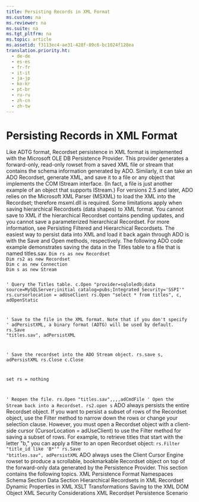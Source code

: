 ```yaml
---
title: Persisting Records in XML Format
ms.custom: na
ms.reviewer: na
ms.suite: na
ms.tgt_pltfrm: na
ms.topic: article
ms.assetid: f3113ec4-ae31-428f-89c6-bc1024f128ea
translation.priority.ht: 
  - de-de
  - es-es
  - fr-fr
  - it-it
  - ja-jp
  - ko-kr
  - pt-br
  - ru-ru
  - zh-cn
  - zh-tw
---
```

# Persisting Records in XML Format
<?xml version="1.0" encoding="utf-8"?>
<developerConceptualDocument xmlns="http://ddue.schemas.microsoft.com/authoring/2003/5" xmlns:xlink="http://www.w3.org/1999/xlink" xmlns:xsi="http://www.w3.org/2001/XMLSchema-instance" xsi:schemaLocation="http://ddue.schemas.microsoft.com/authoring/2003/5 http://dduestorage.blob.core.windows.net/ddueschema/developer.xsd">
  <introduction>
    <para>Like ADTG format, <legacyBold>Recordset</legacyBold> persistence in XML format is implemented with the Microsoft OLE DB Persistence Provider. This provider generates a forward-only, read-only rowset from a saved XML file or stream that contains the schema information generated by ADO. Similarly, it can take an ADO <legacyBold>Recordset</legacyBold>, generate XML, and save it to a file or any object that implements the COM <legacyBold>IStream</legacyBold> interface. (In fact, a file is just another example of an object that supports <legacyBold>IStream</legacyBold>.) For versions 2.5 and later, ADO relies on the Microsoft XML Parser (MSXML) to load the XML into the <legacyBold>Recordset</legacyBold>; therefore msxml.dll is required.</para>
    <alert class="note">
      <para>Some limitations apply when saving hierarchical <legacyBold>Recordsets</legacyBold> (data shapes) to XML format. You cannot save to XML if the hierarchical <legacyBold>Recordset</legacyBold> contains pending updates, and you cannot save a parameterized hierarchical <legacyBold>Recordset</legacyBold>. For more information, see <link xlink:href="d01aeb4d-4e43-450b-b3f2-0c27eaaf9f86">Persisting Filtered and Hierarchical Recordsets</link>.</para>
    </alert>
    <para>The easiest way to persist data into XML and load it back again through ADO is with the <legacyBold>Save</legacyBold> and <legacyBold>Open</legacyBold> methods, respectively. The following ADO code example demonstrates saving the data in the <legacyBold>Titles</legacyBold> table to a file that is named titles.sav.</para>
    <code>Dim rs as new Recordset
Dim rs2 as new Recordset
Dim c as new Connection
Dim s as new Stream

' Query the Titles table.
c.Open "provider=sqloledb;data source=MySQLServer;initial catalog=pubs;Integrated Security='SSPI'"
rs.cursorlocation = adUseClient
rs.Open "select * from titles", c, adOpenStatic

' Save to the file in the XML format. Note that if you don't specify 
' adPersistXML, a binary format (ADTG) will be used by default.
rs.Save "titles.sav", adPersistXML

' Save the recordset into the ADO Stream object.
rs.save s, adPersistXML
rs.Close
c.Close

set rs = nothing

' Reopen the file.
rs.Open "titles.sav",,,,adCmdFile
' Open the Stream back into a Recordset.
rs2.open s</code>
    <para>ADO always persists the entire <legacyBold>Recordset</legacyBold> object. If you want to persist a subset of rows of the <legacyBold>Recordset</legacyBold> object, use the <legacyBold>Filter</legacyBold> method to narrow down the rows or change your selection clause. However, you must open a <legacyBold>Recordset</legacyBold> object with a client-side cursor (<legacyBold>CursorLocation</legacyBold> = <legacyBold>adUseClient</legacyBold>) to use the <legacyBold>Filter</legacyBold> method for saving a subset of rows. For example, to retrieve titles that start with the letter "b," you can apply a filter to an open <legacyBold>Recordset</legacyBold> object:</para>
    <code>rs.Filter "title_id like 'B*'"
rs.Save "btitles.sav", adPersistXML</code>
    <para>ADO always uses the Client Cursor Engine rowset to produce a scrollable, bookmarkable <legacyBold>Recordset</legacyBold> object on top of the forward-only data generated by the Persistence Provider.</para>
    <para>This section contains the following topics.</para>
    <list class="bullet">
      <listItem>
        <para>
          <link xlink:href="6e146738-ac4d-47bb-b6cd-d87b2260aead">XML Persistence Format</link>
        </para>
      </listItem>
      <listItem>
        <para>
          <link xlink:href="efff5569-db52-451d-a039-2e74870534da">Namespaces</link>
        </para>
      </listItem>
      <listItem>
        <para>
          <link xlink:href="4ac6e524-2c92-48e8-b871-0a4b5c8fda18">Schema Section</link>
        </para>
      </listItem>
      <listItem>
        <para>
          <link xlink:href="43dc42a8-7057-48e6-93d6-880d5c5c51a4">Data Section</link>
        </para>
      </listItem>
      <listItem>
        <para>
          <link xlink:href="5d4b11c4-c94f-4910-b99b-5b9abc50d791">Hierarchical Recordsets in XML</link>
        </para>
      </listItem>
      <listItem>
        <para>
          <link xlink:href="52f8e379-812a-4db8-9210-94458926301c">Recordset Dynamic Properties in XML</link>
        </para>
      </listItem>
      <listItem>
        <para>
          <link xlink:href="1a46196e-839f-4734-a59e-2c64609ffb9e">XSLT Transformations</link>
        </para>
      </listItem>
      <listItem>
        <para>
          <link xlink:href="4d20fd28-aaf8-4232-83ce-f9d1e5f93dae">Saving to the XML DOM Object</link>
        </para>
      </listItem>
      <listItem>
        <para>
          <link xlink:href="fadbd38e-6e7b-4b81-96ea-85169c664374">XML Security Considerations</link>
        </para>
      </listItem>
      <listItem>
        <para>
          <link xlink:href="353d569a-043a-4397-9ee6-564c4af8d5f6">XML Recordset Persistence Scenario</link> </para>
      </listItem>
    </list>
  </introduction>
  <relatedTopics />
</developerConceptualDocument>